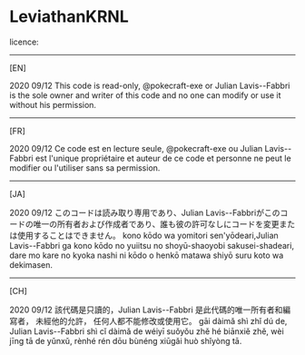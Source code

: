 # LeviathanKRNL

 licence:

 ---------------------------------------------
 [EN]

 2020 09/12
 This code is read-only, @pokecraft-exe or 
 Julian Lavis--Fabbri is the sole owner and writer of this code and no
 one can modify or use it without his
 permission.
 
 ---------------------------------------------
 [FR]

 2020 09/12
 Ce code est en lecture seule, @pokecraft-exe
 ou Julian Lavis--Fabbri
 est l'unique propriétaire et auteur de 
 ce code et personne ne peut le modifier 
 ou l'utiliser sans sa permission.
 
 ---------------------------------------------
 [JA]

 2020 09/12
 このコードは読み取り専用であり、Julian Lavis--Fabbriがこのコードの唯一の所有者および作成者であり、誰も彼の許可なしにコードを変更または使用することはできません。
 kono kōdo wa yomitori sen'yōdeari,Julian Lavis--Fabbri
 ga kono kōdo no yuiitsu no shoyū-shaoyobi 
 sakusei-shadeari, dare mo kare no kyoka nashi
 ni kōdo o henkō matawa shiyō suru koto wa dekimasen.
 
 ---------------------------------------------
 [CH]

 2020 09/12
 該代碼是只讀的，Julian Lavis--Fabbri
 是此代碼的唯一所有者和編寫者，
 未經他的允許，
 任何人都不能修改或使用它。
  gāi dàimǎ shì zhǐ dú de,
  Julian Lavis--Fabbri shì cǐ dàimǎ de wéiyī suǒyǒu 
  zhě hé biānxiě zhě, wèi jīng tā de yǔnxǔ,
  rènhé rén dōu bùnéng xiūgǎi huò shǐyòng tā.
